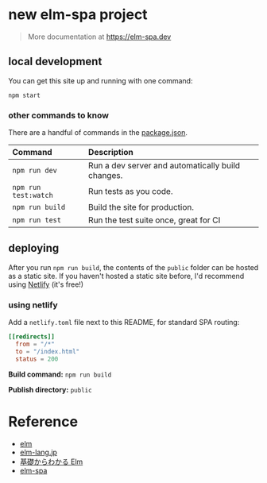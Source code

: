 # new elm-spa project
> More documentation at https://elm-spa.dev

## local development

You can get this site up and running with one command:

```
npm start
```

### other commands to know

There are a handful of commands in the [package.json](./package.json).

Command | Description
:-- | :--
`npm run dev` | Run a dev server and automatically build changes.
`npm run test:watch` | Run tests as you code.
`npm run build` | Build the site for production.
`npm run test` | Run the test suite once, great for CI


## deploying

After you run `npm run build`, the contents of the `public` folder can be hosted as a static site. If you haven't hosted a static site before, I'd recommend using [Netlify](https://netlify.com) (it's free!)

### using netlify

Add a `netlify.toml` file next to this README, for standard SPA routing:

```toml
[[redirects]]
  from = "/*"
  to = "/index.html"
  status = 200
```
 
__Build command:__ `npm run build`

__Publish directory:__ `public`

# Reference
- [elm](https://elm-lang.org/)
- [elm-lang.jp](https://guide.elm-lang.jp/)
- [基礎からわかる Elm](https://www.amazon.co.jp/%E5%9F%BA%E7%A4%8E%E3%81%8B%E3%82%89%E3%82%8F%E3%81%8B%E3%82%8B-Elm-%E9%B3%A5%E5%B1%85-%E9%99%BD%E4%BB%8B/dp/4863542224)
- [elm-spa](https://www.elm-spa.dev/)
